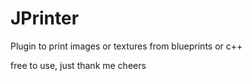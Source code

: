 # JPrinter
Plugin to print images or textures from blueprints or c++

free to use, just thank me
cheers
